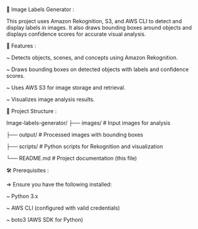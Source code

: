 📸 Image Labels Generator :

This project uses Amazon Rekognition, S3, and AWS CLI to detect and display labels in images. It also draws bounding boxes around objects and displays confidence scores for accurate visual analysis.

🚀 Features :

~ Detects objects, scenes, and concepts using Amazon Rekognition.

~ Draws bounding boxes on detected objects with labels and confidence scores.

~ Uses AWS S3 for image storage and retrieval.

~ Visualizes image analysis results.

📂 Project Structure :

Image-labels-generator/
├── images/              # Input images for analysis

├── output/              # Processed images with bounding boxes

├── scripts/             # Python scripts for Rekognition and visualization

└── README.md            # Project documentation (this file)

🛠️ Prerequisites :

=> Ensure you have the following installed:

~ Python 3.x

~ AWS CLI (configured with valid credentials)

~ boto3 (AWS SDK for Python)
